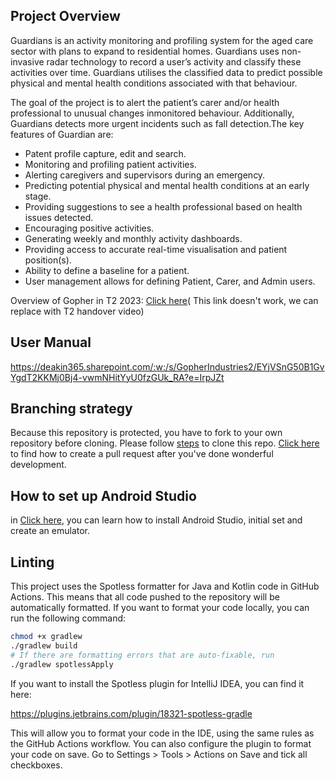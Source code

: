 
## Project Overview

Guardians is an activity monitoring and profiling system for the aged care sector with plans to
expand to residential homes. Guardians uses non-invasive radar technology to record a user’s
activity and classify these activities over time. Guardians utilises the classified data to predict
possible physical and mental health conditions associated with that behaviour.

The goal of the project is to alert the patient’s carer and/or health professional to unusual
changes inmonitored behaviour. Additionally, Guardians detects more urgent incidents such as fall
detection.The key features of Guardian are:

- Patent profile capture, edit and search.
- Monitoring and profiling patient activities.
- Alerting caregivers and supervisors during an emergency.
- Predicting potential physical and mental health conditions at an early stage.
- Providing suggestions to see a health professional based on health issues detected.
- Encouraging positive activities.
- Generating weekly and monthly activity dashboards.
- Providing access to accurate real-time visualisation and patient position(s).
- Ability to define a baseline for a patient.
- User management allows for defining Patient, Carer, and Admin users.

Overview of Gopher in T2 2023:
[Click here](https://deakin365.sharepoint.com/:p:/r/sites/GopherIndustries2/_layouts/15/Doc.aspx?sourcedoc=%7B0C4E7C6C-2873-423D-BBF0-1CE09D4B526D%7D&file=Junior%20Gopher%20Industries%20Presentation.pptx&action=edit&mobileredirect=true)(
This link doesn't work, we can replace with T2 handover video)

## User Manual

https://deakin365.sharepoint.com/:w:/s/GopherIndustries2/EYjVSnG50B1GvYgdT2KKMj0Bj4-vwmNHitYyU0fzGUk_RA?e=IrpJZt

## Branching strategy

Because this repository is protected, you have to fork to your own repository before cloning. Please
follow [steps](https://deakin365.sharepoint.com/:w:/r/sites/GopherIndustries2/Shared%20Documents/Guardians%20(T1)/T1%202023/TeamGuardians-CloneProcess.docx?d=wfba6c34a53b743c4a39b519990def465&csf=1&web=1&e=PfBjyp)
to clone this
repo. [Click here](https://deakin365.sharepoint.com/:w:/s/GopherIndustries2/EaQj9mdwqT1Jk505WQZqK0gBSJ3pDyz-Rz6naKJPP15m5w?e=n0MqIn)
to find how to create a pull request after you've done wonderful development.

## How to set up Android Studio

in [Click here](https://deakin365.sharepoint.com/:w:/s/GopherIndustries2/EdSrJiI562ZCj2gx4QXkCRYBU58s5W6MNCDr3yDlcHXcog?e=oCLfc1),
you can learn how to install Android Studio, initial set and create an emulator.

## Linting

This project uses the Spotless formatter for Java and Kotlin code in GitHub Actions.
This means that all code pushed to the repository will be automatically formatted.
If you want to format your code locally, you can run the following command:

```bash
chmod +x gradlew
./gradlew build
# If there are formatting errors that are auto-fixable, run
./gradlew spotlessApply
```

If you want to install the Spotless plugin for IntelliJ IDEA, you can find it here:

https://plugins.jetbrains.com/plugin/18321-spotless-gradle

This will allow you to format your code in the IDE, using the same rules as the GitHub Actions
workflow. You can also configure the plugin to format your code on save.
Go to Settings > Tools > Actions on Save and tick all checkboxes.
